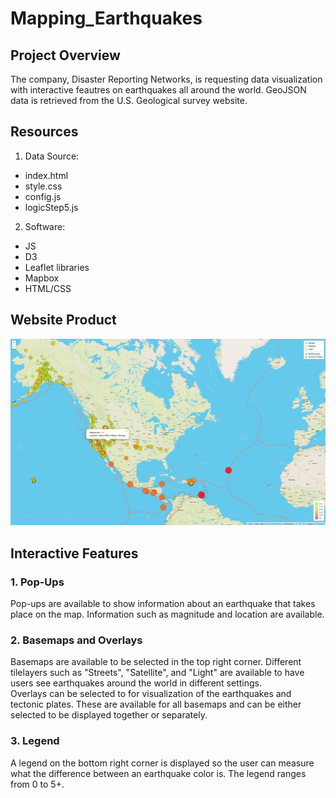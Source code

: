 # Mapping_Earthquakes

## Project Overview
The company, Disaster Reporting Networks, is requesting data visualization with interactive feautres on earthquakes all around the world.  GeoJSON data is retrieved from the U.S. Geological survey website.  

## Resources
1. Data Source:
- index.html
- style.css
- config.js
- logicStep5.js
2. Software:
- JS
- D3
- Leaflet libraries
- Mapbox
- HTML/CSS

## Website Product
<img width=“500” alt=“” src="https://github.com/estherhk/Mapping_Earthquakes/blob/master/html_img.png">

## Interactive Features
### 1. Pop-Ups
Pop-ups are available to show information about an earthquake that takes place on the map.  Information such as magnitude and location are available.
### 2. Basemaps and Overlays
Basemaps are available to be selected in the top right corner.  Different tilelayers such as "Streets", "Satellite", and "Light" are available to have users see earthquakes around the world in different settings.  
Overlays can be selected to for visualization of the earthquakes and tectonic plates.  These are available for all basemaps and can be either selected to be displayed together or separately.
### 3. Legend
A legend on the bottom right corner is displayed so the user can measure what the difference between an earthquake color is.  The legend ranges from 0 to 5+.

